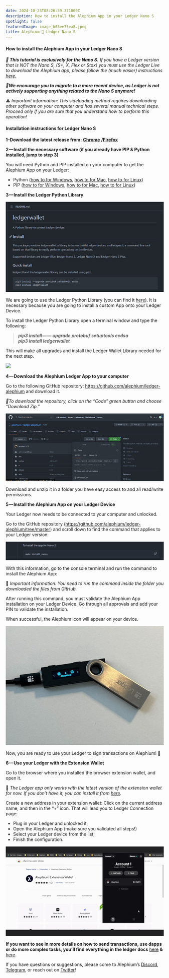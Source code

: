 ```yaml
---
date: 2024-10-23T08:26:59.371000Z
description: How to install the Alephium App in your Ledger Nano S
spotlight: false
featuredImage: image_b03ee75ea8.jpeg
title: Alephium 🤝 Ledger Nano S
---
```


#### How to install the Alephium App in your Ledger Nano S

**_🚨 This tutorial is exclusively for the Nano S._** _If you have a Ledger version that is NOT the Nano S, (S+, X, Flex or Stax) you must use the Ledger Live to download the Alephium app, please follow the (much easier) instructions_ <a href="https://docs.alephium.org/wallet/ledger/"  rel="noopener noreferrer nofollow noopener"><em>here.</em></a>

**_🚨We encourage you to migrate to a more recent device, as Ledger is not actively supporting anything related to the Nano S anymore!_**

⚠️ _Important information: This sideloading method requires downloading other software on your computer and has several manual technical steps. Proceed only if you are sure that you understand how to perform this operation!_

#### Installation instructions for Ledger Nano S

**1–Download the latest release from:** <a href="https://chrome.google.com/webstore/detail/alephium-extension-wallet/gdokollfhmnbfckbobkdbakhilldkhcj"  rel="noopener noreferrer nofollow noopener"><strong>Chrome</strong></a> **/**<a href="https://addons.mozilla.org/en-US/firefox/addon/alephiumextensionwallet/"  rel="noopener noreferrer nofollow noopener"><strong>Firefox</strong></a>

**2 — Install the necessary software (if you already have PIP & Python installed, jump to step 3)**

You will need Python and PIP installed on your computer to get the Alephium App on your Ledger:

- Python (<a href="https://www.simplilearn.com/tutorials/python-tutorial/python-installation-on-windows#:~:text=To%20download%20Python%2C%20you%20need,then%20select%20the%20Windows%20option." >how to for Windows</a>, <a href="https://docs.python.org/3/using/mac.html" >how to for Mac</a>, <a href="https://docs.python-guide.org/starting/install3/linux/" >how to for Linux</a>)
- PIP (<a href="https://www.dataquest.io/blog/install-pip-windows/" >how to for Windows</a>, <a href="https://www.groovypost.com/howto/install-pip-on-a-mac/" >how to for Mac</a>, <a href="https://docs.python-guide.org/starting/install3/linux/" >how to for Linux</a>)

**3 — Install the Ledger Python Library**

![](image_b730ccbcf8.png)

We are going to use the Ledger Python Library (you can find it <a href="https://github.com/LedgerHQ/ledgerctl#quick-install" >here</a>). It is necessary because you are going to install a custom App onto your Ledger Device.

To install the Ledger Python Library open a terminal window and type the following:

> **_pip3 install — — upgrade protobuf setuptools ecdsa  
> pip3 install ledgerwallet_**

This will make all upgrades and install the Ledger Wallet Library needed for the next step.

![](image_7d120c7a6f.gif)

**4 — Download the Alephium Ledger App to your computer**

Go to the following GitHub repository: <a href="https://github.com/alephium/ledger-alephium/tree/master/release" >https://github.com/alephium/ledger-alephium</a> and download it.

_🚨To download the repository, click on the “Code” green button and choose “Download Zip.”_

![](image_ab0462aaac.png)

Download and unzip it in a folder you have easy access to and all read/write permissions.

**5 — Install the Alephium App on your Ledger Device**

Your Ledger now needs to be connected to your computer and unlocked.

Go to the GitHub repository (<a href="https://github.com/alephium/ledger-alephium/tree/master" >https://github.com/alephium/ledger-alephium/tree/master</a>) and scroll down to find the command that applies to your Ledger version:

![](image_3628bcfe97.png)

With this information, go to the console terminal and run the command to install the Alephium App:

🚨 _Important information: You need to run the command inside the folder you downloaded the files from GitHub._

After running this command, you must validate the Alephium App installation on your Ledger Device. Go through all approvals and add your PIN to validate the installation.

When successful, the Alephium icon will appear on your device.

![](image_b03ee75ea8.jpeg)

Now, you are ready to use your Ledger to sign transactions on Alephium! **🎉**

**6 — Use your Ledger with the Extension Wallet**

Go to the browser where you installed the browser extension wallet, and open it.

🚨 _The Ledger app only works with the latest version of the extension wallet for now. If you don’t have it, you can install it from_ <a href="https://chrome.google.com/webstore/detail/alephium-extension-wallet/gdokollfhmnbfckbobkdbakhilldkhcj/related" ><em>here</em></a>_._

Create a new address in your extension wallet: Click on the current address name, and then in the “+” icon. That will lead you to Ledger Connection page:

- Plug in your Ledger and unlocked it;
- Open the Alephium App (make sure you validated all steps!)
- Select your Ledger device from the list;
- Finish the configuration.

![](image_fe6becde68.gif)

**If you want to see in more details on how to send transactions, use dapps or do more complex tasks, you’ll find everything in the ledger docs** <a href="https://docs.alephium.org/wallet/ledger/#view-account-balance"  rel="noopener noreferrer nofollow noopener">here</a> **&** <a href="https://support.ledger.com/article/Alephium-ALPH"  rel="noopener noreferrer nofollow noopener">here</a>**.**

If you have questions or suggestions, please come to Alephium’s [Discord](/discord), <a href="https://t.me/alephiumgroup" >Telegram</a>, or reach out on <a href="https://twitter.com/alephium" >Twitter</a>!

